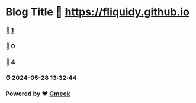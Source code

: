 # Blog Title :link: https://fliquidy.github.io 
### :page_facing_up: [1](https://fliquidy.github.io/tag.html) 
### :speech_balloon: 0 
### :hibiscus: 4 
### :alarm_clock: 2024-05-28 13:32:44 
### Powered by :heart: [Gmeek](https://github.com/Meekdai/Gmeek)
